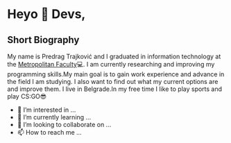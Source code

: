 # Heyo 👋 Devs,

## Short Biography
My name is Predrag Trajković and I graduated in information technology at the [Metropolitan Faculty](https://www.metropolitan.ac.rs/)💻.
I am currently researching and improving my programming skills.My main goal is to gain work experience and advance in the field I am studying. 
I also want to find out what my current options are and improve them.
I live in Belgrade.In my free time I like to play sports and play CS:GO😎


- 👀 I’m interested in ...
- 🌱 I’m currently learning ...
- 💞️ I’m looking to collaborate on ...
- 📫 How to reach me ...

<!---
PredragTrajkovic3012/PredragTrajkovic3012 is a ✨ special ✨ repository because its `README.md` (this file) appears on your GitHub profile.
You can click the Preview link to take a look at your changes.
--->
